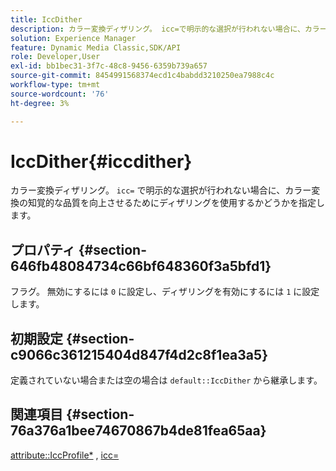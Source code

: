 ```yaml
---
title: IccDither
description: カラー変換ディザリング。 icc=で明示的な選択が行われない場合に、カラー変換の知覚的な品質を向上させるためにディザリングを使用する必要があるかどうかを指定します。
solution: Experience Manager
feature: Dynamic Media Classic,SDK/API
role: Developer,User
exl-id: bb1bec31-3f7c-48c8-9456-6359b739a657
source-git-commit: 8454991568374ecd1c4babdd3210250ea7988c4c
workflow-type: tm+mt
source-wordcount: '76'
ht-degree: 3%

---
```


# IccDither{#iccdither}

カラー変換ディザリング。 `icc=` で明示的な選択が行われない場合に、カラー変換の知覚的な品質を向上させるためにディザリングを使用するかどうかを指定します。

## プロパティ {#section-646fb48084734c66bf648360f3a5bfd1}

フラグ。 無効にするには `0` に設定し、ディザリングを有効にするには `1` に設定します。

## 初期設定 {#section-c9066c361215404d847f4d2c8f1ea3a5}

定義されていない場合または空の場合は `default::IccDither` から継承します。

## 関連項目 {#section-76a376a1bee74670867b4de81fea65aa}

[attribute::IccProfile*](../../../../../ir-api/material-cat/image-rendering-api-ref/c-ir-material-catalog/c-ir-attributes-reference/r-ir-iccprofilecmyk.md#reference-55aead2d924847ffbd1be4c46add7127) , [icc=](../../../../../ir-api/http-protocol/image-rendering-api-ref/c-ir-http-protocol-ref/c-ir-http-protocol-command-reference/r-ir-icc.md#reference-86a2fff3cef24982ad2063d977a16e06)
